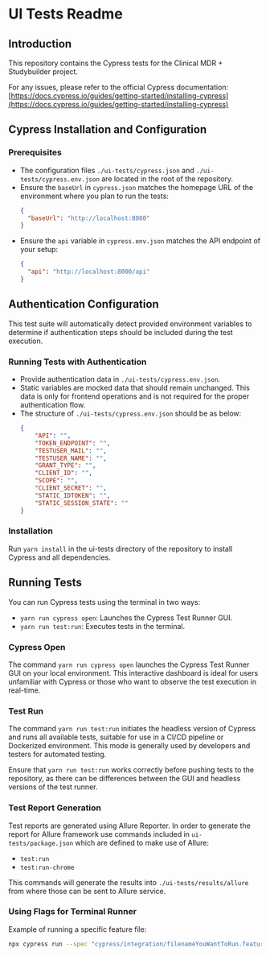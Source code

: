 # UI Tests Readme

## Introduction

This repository contains the Cypress tests for the Clinical MDR + Studybuilder project.

For any issues, please refer to the official Cypress documentation:
[https://docs.cypress.io/guides/getting-started/installing-cypress](https://docs.cypress.io/guides/getting-started/installing-cypress)

## Cypress Installation and Configuration

### Prerequisites

- The configuration files `./ui-tests/cypress.json` and `./ui-tests/cypress.env.json` are located in the root of the repository.
- Ensure the `baseUrl` in `cypress.json` matches the homepage URL of the environment where you plan to run the tests:
  ```json
  {
    "baseUrl": "http://localhost:8080"
  }
  ```
- Ensure the `api` variable in `cypress.env.json` matches the API endpoint of your setup:
  ```json
  {
    "api": "http://localhost:8000/api"
  }
  ```

## Authentication Configuration

This test suite will automatically detect provided environment variables to determine if authentication steps should be included during the test execution.

### Running Tests with Authentication

- Provide authentication data in `./ui-tests/cypress.env.json`.
- Static variables are mocked data that should remain unchanged. This data is only for frontend operations and is not required for the proper authentication flow.
- The structure of `./ui-tests/cypress.env.json` should be as below:
  ```json
  {
      "API": "",
      "TOKEN_ENDPOINT": "",
      "TESTUSER_MAIL": "",
      "TESTUSER_NAME": "",
      "GRANT_TYPE": "",
      "CLIENT_ID": "",
      "SCOPE": "",
      "CLIENT_SECRET": "",
      "STATIC_IDTOKEN": "",
      "STATIC_SESSION_STATE": ""
  }
  ```

### Installation

Run `yarn install` in the ui-tests directory of the repository to install Cypress and all dependencies.

## Running Tests

You can run Cypress tests using the terminal in two ways:

- `yarn run cypress open`: Launches the Cypress Test Runner GUI.
- `yarn run test:run`: Executes tests in the terminal.

### Cypress Open

The command `yarn run cypress open` launches the Cypress Test Runner GUI on your local environment. This interactive dashboard is ideal for users unfamiliar with Cypress or those who want to observe the test execution in real-time.

### Test Run

The command `yarn run test:run` initiates the headless version of Cypress and runs all available tests, suitable for use in a CI/CD pipeline or Dockerized environment. This mode is generally used by developers and testers for automated testing.

Ensure that `yarn run test:run` works correctly before pushing tests to the repository, as there can be differences between the GUI and headless versions of the test runner.

### Test Report Generation

Test reports are generated using Allure Reporter. In order to generate the report for Allure framework use commands included in `ui-tests/package.json` which are defined to make use of Allure:

- `test:run`
- `test:run-chrome`

This commands will generate the results into `./ui-tests/results/allure` from where those can be sent to Allure service. 

### Using Flags for Terminal Runner

Example of running a specific feature file:
```sh
npx cypress run --spec "cypress/integration/filenameYouWantToRun.feature"
```

